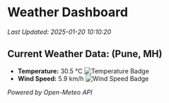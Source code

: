 
# Weather Dashboard

_Last Updated: 2025-01-20 10:10:20_

## Current Weather Data: (Pune, MH)
- **Temperature:** 30.5 °C ![Temperature Badge](https://img.shields.io/badge/Temperature-High%20Temp-orange)
- **Wind Speed:** 5.9 km/h ![Wind Speed Badge](https://img.shields.io/badge/Wind%20Speed-Low%20Wind-blue)

*Powered by Open-Meteo API*
